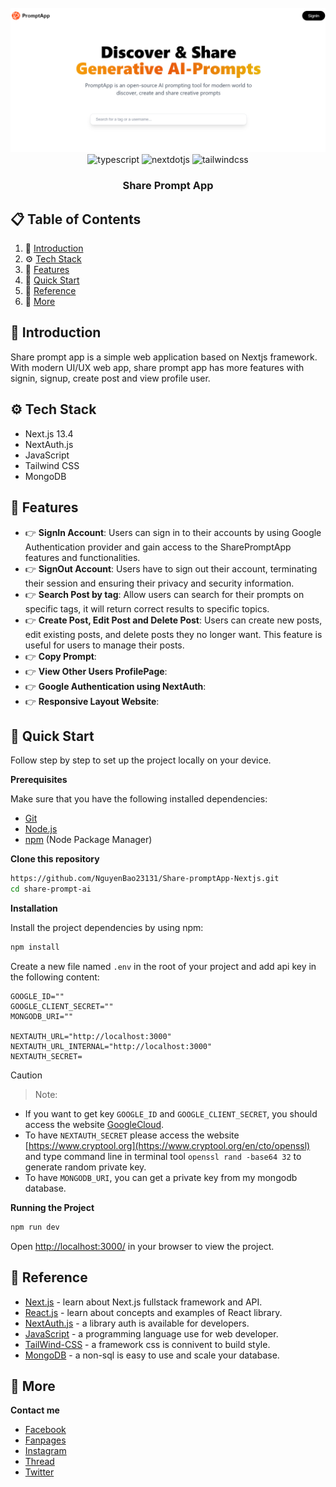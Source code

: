 <div align="center">
  <br />
    <a href="https://youtu.be/oKIThIihv60" target="_blank">
      <img src="./public/assets/images/bannerhub.png" alt="Project Banner">
    </a>
  <br />

  <div>
    <img src="https://img.shields.io/badge/-Javascript-black?style=for-the-badge&logoColor=white&logo=javascript&color=f9ca24" alt="typescript" />
    <img src="https://img.shields.io/badge/-Next_JS-black?style=for-the-badge&logoColor=white&logo=nextdotjs&color=000000" alt="nextdotjs" />
    <img src="https://img.shields.io/badge/-Tailwind_CSS-black?style=for-the-badge&logoColor=white&logo=tailwindcss&color=06B6D4" alt="tailwindcss" />
  </div>

   <h3 align="center">Share Prompt App</h3>
</div>

## 📋 <a name="table">Table of Contents</a>
1. 🤖 [Introduction](#introduction)
2. ⚙️ [Tech Stack](#tech-stack)
3. 📌 [Features](#features)
4. 🤸 [Quick Start](#quick-start)
5. 🔗 [Reference](#reference)
6. 🚀 [More](#more)


## <a name="introduction">🤖 Introduction</a>

Share prompt app is a simple web application based on Nextjs framework. With modern UI/UX web app, share prompt app has more features with signin, signup, create post and view profile user.

## <a name="tech-stack">⚙️ Tech Stack</a>

- Next.js 13.4
- NextAuth.js
- JavaScript
- Tailwind CSS
- MongoDB

## <a name="features">📌 Features</a>

- 👉 **SignIn Account**: Users can sign in to their accounts by using Google Authentication provider and gain access to the SharePromptApp features and functionalities.
- 👉 **SignOut Account**: Users have to sign out their account, terminating their session and ensuring their privacy and security information.
- 👉 **Search Post by tag**: Allow users can search for their prompts on specific tags, it will return correct results to specific topics.
- 👉 **Create Post, Edit Post and Delete Post**: Users can create new posts, edit existing posts, and delete posts they no longer want. This feature is useful for users to manage their posts.
- 👉 **Copy Prompt**:
- 👉 **View Other Users ProfilePage**: 
- 👉 **Google Authentication using NextAuth**:
- 👉 **Responsive Layout Website**: 

## <a name="quick-start">🤸 Quick Start</a>

Follow step by step to set up the project locally on your device.

**Prerequisites** 

Make sure that you have the following installed dependencies:

- [Git](https://git-scm.com/)
- [Node.js](https://nodejs.org/en)
- [npm](https://www.npmjs.com/) (Node Package Manager)

**Clone this repository**

```bash
https://github.com/NguyenBao23131/Share-promptApp-Nextjs.git
cd share-prompt-ai
```

**Installation**

Install the project dependencies by using npm:

```bash
npm install
```
Create a new file named `.env` in the root of your project and add api key in the following content:

```env
GOOGLE_ID=""
GOOGLE_CLIENT_SECRET=""
MONGODB_URI=""

NEXTAUTH_URL="http://localhost:3000"
NEXTAUTH_URL_INTERNAL="http://localhost:3000"
NEXTAUTH_SECRET=
```
Caution

> Note:
- If you want to get key `GOOGLE_ID` and `GOOGLE_CLIENT_SECRET`, you should access the website [GoogleCloud](https://console.cloud.google.com/).
- To have `NEXTAUTH_SECRET` please access the website [https://www.cryptool.org](https://www.cryptool.org/en/cto/openssl) and type command line in terminal tool `openssl rand -base64 32` to generate random private key.
- To have `MONGODB_URI`, you can get a private key from my mongodb database.

**Running the Project**

```bash
npm run dev
```

Open [http://localhost:3000/](http://localhost:3000/) in your browser to view the project.

## <a name="reference">🔗 Reference</a>

- [Next.js](https://nextjs.org/) - learn about Next.js fullstack framework and API.
- [React.js](https://react.dev/) - learn about concepts and examples of React library.
- [NextAuth.js](https://next-auth.js.org/) - a library auth is available for developers.
- [JavaScript](https://developer.mozilla.org/en-US/docs/Web/javascript) - a programming language use for web developer.
- [TailWind-CSS](https://tailwindcss.com/) - a framework css is connivent to build style.
- [MongoDB](https://www.mongodb.com/) - a non-sql is easy to use and scale your database.

## <a name="more">🚀 More</a>

**Contact me**

- [Facebook](https://www.facebook.com/baonguyenno1412) 
- [Fanpages](https://www.facebook.com/DevAnonitos/)
- [Instagram](https://www.instagram.com/devanonitos/)
- [Thread](https://www.threads.net/@devanonitos)
- [Twitter](https://twitter.com/BaoNo1144)

